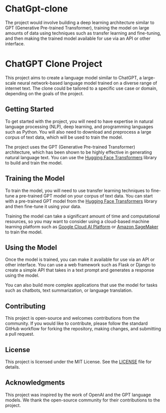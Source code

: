 # ChatGpt-clone
The project would involve building a deep learning architecture similar to GPT (Generative Pre-trained Transformer), training the model on large amounts of data using techniques such as transfer learning and fine-tuning, and then making the trained model available for use via an API or other interface.

# ChatGPT Clone Project

This project aims to create a language model similar to ChatGPT, a large-scale neural network-based language model trained on a diverse range of internet text. The clone could be tailored to a specific use case or domain, depending on the goals of the project.

## Getting Started

To get started with the project, you will need to have expertise in natural language processing (NLP), deep learning, and programming languages such as Python. You will also need to download and preprocess a large corpus of text data, which will be used to train the model.

The project uses the GPT (Generative Pre-trained Transformer) architecture, which has been shown to be highly effective in generating natural language text. You can use the [Hugging Face Transformers](https://huggingface.co/transformers/) library to build and train the model.

## Training the Model

To train the model, you will need to use transfer learning techniques to fine-tune a pre-trained GPT model on your corpus of text data. You can start with a pre-trained GPT model from the [Hugging Face Transformers](https://huggingface.co/transformers/) library and then fine-tune it using your data.

Training the model can take a significant amount of time and computational resources, so you may want to consider using a cloud-based machine learning platform such as [Google Cloud AI Platform](https://cloud.google.com/ai-platform) or [Amazon SageMaker](https://aws.amazon.com/sagemaker/) to train the model.

## Using the Model

Once the model is trained, you can make it available for use via an API or other interface. You can use a web framework such as Flask or Django to create a simple API that takes in a text prompt and generates a response using the model.

You can also build more complex applications that use the model for tasks such as chatbots, text summarization, or language translation.

## Contributing

This project is open-source and welcomes contributions from the community. If you would like to contribute, please follow the standard GitHub workflow for forking the repository, making changes, and submitting a pull request.

## License

This project is licensed under the MIT License. See the [LICENSE](LICENSE) file for details.

## Acknowledgments

This project was inspired by the work of OpenAI and the GPT language models. We thank the open-source community for their contributions to the project.
